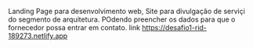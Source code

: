Landing Page para desenvolvimento web,
Site para divulgação de serviçi do segmento de arquitetura.
POdendo preencher os dados para que o fornecedor possa entrar em contato.
link https://desafio1-rid-189273.netlify.app